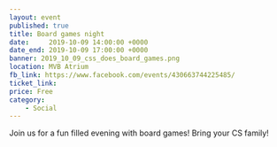 ```yaml
---
layout: event
published: true
title: Board games night
date:     2019-10-09 14:00:00 +0000
date_end: 2019-10-09 17:00:00 +0000
banner: 2019_10_09_css_does_board_games.png
location: MVB Atrium
fb_link: https://www.facebook.com/events/430663744225485/
ticket_link:
price: Free
category:
    - Social
---
```

Join us for a fun filled evening with board games! Bring your CS family!
